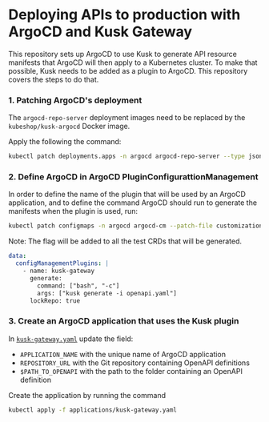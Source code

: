 # Deploying APIs to production with ArgoCD and Kusk Gateway

This repository sets up ArgoCD to use Kusk to generate API resource manifests that ArgoCD will then apply to a Kubernetes cluster. To make that possible, Kusk needs to be added as a plugin to ArgoCD. This repository covers the steps to do that.
### 1. Patching ArgoCD's deployment

The `argocd-repo-server` deployment images need to be replaced by the `kubeshop/kusk-argocd` Docker image.

Apply the following the command: 

```sh
kubectl patch deployments.apps -n argocd argocd-repo-server --type json --patch-file customization/patch.yaml
```

### 2. Define ArgoCD in ArgoCD PluginConfigurattionManagement

In order to define the name of the plugin that will be used by an ArgoCD application, and to define the command ArgoCD should run to generate the manifests when the plugin is used, run: 

```sh
kubectl patch configmaps -n argocd argocd-cm --patch-file customization/argocd-plugins.yaml
```

Note: The flag will be added to all the test CRDs that will be generated.

```yaml
data:
  configManagementPlugins: |
    - name: kusk-gateway
      generate:
        command: ["bash", "-c"]
        args: ["kusk generate -i openapi.yaml"]
      lockRepo: true
```

### 3. Create an ArgoCD application that uses the Kusk plugin 

In [`kusk-gateway.yaml`](applications/kusk-gateway.yaml) update the field:
 - `APPLICATION_NAME` with the unique name of ArgoCD application
 - `REPOSITORY_URL` with the Git repository containing OpenAPI definitions
 - `$PATH_TO_OPENAPI` with the path to the folder containing an OpenAPI definition

Create the application by running the command

```sh
kubectl apply -f applications/kusk-gateway.yaml
```
